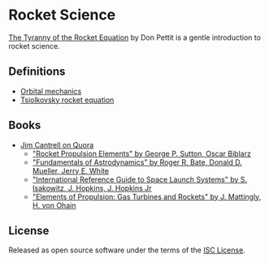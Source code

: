 # Rocket Science

[The Tyranny of the Rocket Equation](https://www.nasa.gov/mission_pages/station/expeditions/expedition30/tryanny.html) by Don Pettit is a gentle introduction to rocket science.

## Definitions

- [Orbital mechanics](https://en.wikipedia.org/wiki/Orbital_mechanics)
- [Tsiolkovsky rocket equation](https://en.wikipedia.org/wiki/Tsiolkovsky_rocket_equation)

## Books

- [Jim Cantrell on Quora](https://qr.ae/TxCWNW)
  - ["Rocket Propulsion Elements" by George P. Sutton, Oscar Biblarz](https://www.amazon.com/Rocket-Propulsion-Elements-George-Sutton/dp/1118753658/)
  - ["Fundamentals of Astrodynamics" by Roger R. Bate, Donald D. Mueller, Jerry E. White](https://www.amazon.com/Fundamentals-Astrodynamics-Dover-Aeronautical-Engineering/dp/0486600610/)
  - ["International Reference Guide to Space Launch Systems" by S. Isakowitz, J. Hopkins, J. Hopkins Jr](https://www.amazon.com/International-Reference-Launch-Systems-Library/dp/156347591X/)
  - ["Elements of Propulsion: Gas Turbines and Rockets" by J. Mattingly, H. von Ohain](https://www.amazon.com/Elements-Propulsion-Turbines-Rockets-Education/dp/1624103715/)

## License

Released as open source software under the terms of the [ISC License](https://en.wikipedia.org/wiki/ISC_license).
